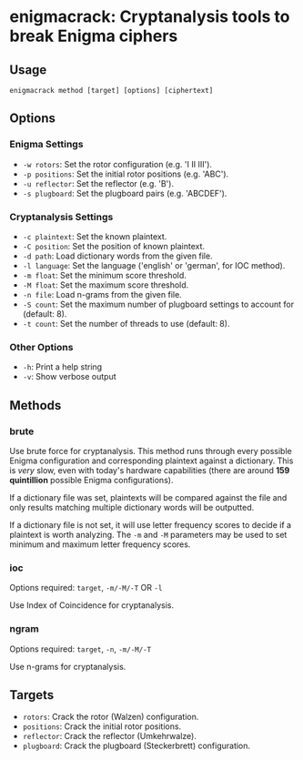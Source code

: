 # enigmacrack: Cryptanalysis tools to break Enigma ciphers

## Usage

```shell
enigmacrack method [target] [options] [ciphertext]
```

## Options

### Enigma Settings

* `-w rotors`: Set the rotor configuration (e.g. 'I II III').
* `-p positions`: Set the initial rotor positions (e.g. 'ABC').
* `-u reflector`: Set the reflector (e.g. 'B').
* `-s plugboard`: Set the plugboard pairs (e.g. 'ABCDEF').

### Cryptanalysis Settings

* `-c plaintext`: Set the known plaintext.
* `-C position`: Set the position of known plaintext.
* `-d path`: Load dictionary words from the given file.
* `-l language`: Set the language ('english' or 'german', for IOC method).
* `-m float`: Set the minimum score threshold.
* `-M float`: Set the maximum score threshold.
* `-n file`: Load n-grams from the given file.
* `-S count`: Set the maximum number of plugboard settings to account for (default: 8).
* `-t count`: Set the number of threads to use (default: 8).

### Other Options

* `-h`: Print a help string
* `-v`: Show verbose output

## Methods

### brute

Use brute force for cryptanalysis. This method runs through every possible Enigma configuration and
corresponding plaintext against a dictionary. This is *very* slow, even with today's
hardware capabilities (there are around **159 quintillion** possible Enigma configurations).

If a dictionary file was set, plaintexts will be compared against the file and only results matching
multiple dictionary words will be outputted.

If a dictionary file is not set, it will use letter frequency scores to decide if a plaintext is worth
analyzing. The `-m` and `-M` parameters may be used to set minimum and maximum letter frequency scores.

### ioc

Options required: `target`, `-m/-M/-T` OR `-l`

Use Index of Coincidence for cryptanalysis.

### ngram

Options required: `target`, `-n`, `-m/-M/-T`

Use n-grams for cryptanalysis.

## Targets

* `rotors`: Crack the rotor (Walzen) configuration.
* `positions`: Crack the initial rotor positions.
* `reflector`: Crack the reflector (Umkehrwalze).
* `plugboard`: Crack the plugboard (Steckerbrett) configuration.
